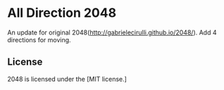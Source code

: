 # All Direction 2048

An update for original 2048(http://gabrielecirulli.github.io/2048/).
Add 4 directions for moving.

## License
2048 is licensed under the [MIT license.]
